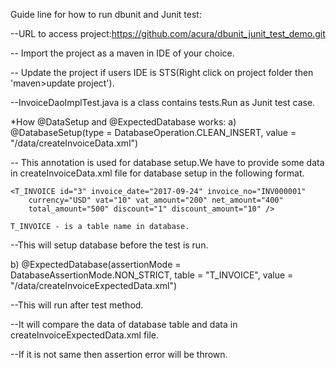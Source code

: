 Guide line for how to run dbunit and Junit test:

--URL to access project:https://github.com/acura/dbunit_junit_test_demo.git

-- Import the project as a maven in IDE of your choice.

-- Update the project if users IDE is STS(Right click on project folder then 'maven>update project').

--InvoiceDaoImplTest.java is a class contains tests.Run as Junit test case.


*How @DataSetup and @ExpectedDatabase works:
a)	@DatabaseSetup(type = DatabaseOperation.CLEAN_INSERT, value = "/data/createInvoiceData.xml")

-- This annotation is used for database setup.We have to provide some data in createInvoiceData.xml file for database setup in the following format.

	<T_INVOICE id="3" invoice_date="2017-09-24" invoice_no="INV000001"
		currency="USD" vat="10" vat_amount="200" net_amount="400"
		total_amount="500" discount="1" discount_amount="10" />
		
	T_INVOICE - is a table name in database.
	
--This will setup database before the test is run.

b)		@ExpectedDatabase(assertionMode = DatabaseAssertionMode.NON_STRICT, table = "T_INVOICE", value = "/data/createInvoiceExpectedData.xml")

--This will run after test method.

--It will compare the data of database table and data in createInvoiceExpectedData.xml file.

--If it is not same then assertion error will be thrown.